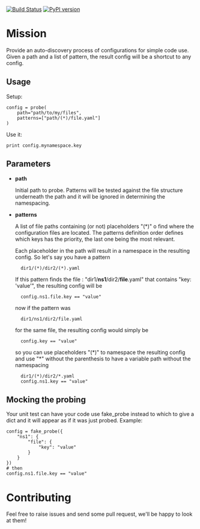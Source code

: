 [![Build Status](https://travis-ci.org/internap/python-config-probe.svg?branch=master)](https://travis-ci.org/internap/python-config-probe)
[![PyPI version](https://badge.fury.io/py/config-probe.svg)](http://badge.fury.io/py/config-probe)


Mission
=======

Provide an auto-discovery process of configurations for simple code use. Given a path and a list of pattern,
the result config will be a shortcut to any config.

## Usage

Setup:

    config = probe(
        path="path/to/my/files",
        patterns=["path/(*)/file.yaml"]
    )

Use it:

    print config.mynamespace.key

## Parameters

- **path**

    Initial path to probe.  Patterns will be tested against the file structure underneath the path
    and it will be ignored in determining the namespacing.

- **patterns**

    A list of file paths containing (or not) placeholders "(\*)" o find where the configuration files are located.
    The patterns definition order defines which keys has the priority, the last one being the most relevant.

    Each placeholder in the path will result in a namespace in the resulting config.  So let's say you have a pattern

        dir1/(*)/dir2/(*).yaml

    If this pattern finds the file : "dir1/**ns1**/dir2/**file**.yaml" that contains "key: 'value'", the resulting
    config will be

        config.ns1.file.key == "value"

    now if the pattern was

        dir1/ns1/dir2/file.yaml

    for the same file, the resulting config would simply be

        config.key == "value"

    so you can use placeholders "(\*)" to namespace the resulting config and use "\*" without the parenthesis
    to have a variable path without the namespacing

        dir1/(*)/dir2/*.yaml
        config.ns1.key == "value"

## Mocking the probing

Your unit test can have your code use fake_probe instead to which to give a dict and it will appear as if it
was just probed. Example:

    config = fake_probe({
        "ns1": {
            "file": {
                "key": "value"
            }
        }
    })
    # then
    config.ns1.file.key == "value"

Contributing
============

Feel free to raise issues and send some pull request, we'll be happy to look at them!
